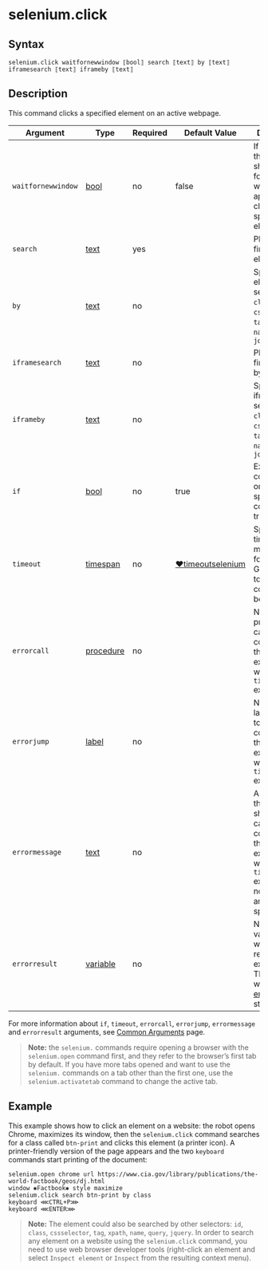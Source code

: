 # selenium.click

## Syntax

```G1ANT
selenium.click waitfornewwindow ⟦bool⟧ search ⟦text⟧ by ⟦text⟧ iframesearch ⟦text⟧ iframeby ⟦text⟧
```

## Description

This command clicks a specified element on an active webpage.

| Argument | Type | Required | Default Value | Description |
| -------- | ---- | -------- | ------------- | ----------- |
| `waitfornewwindow` | [bool](](https://manual.g1ant.com/link/G1ANT.Language/G1ANT.Language/Structures/BooleanStructure.md)) | no | false | If set to `true`, the command should wait for a new window to appear after clicking the specified element |
|`search`| [text](](https://manual.g1ant.com/link/G1ANT.Language/G1ANT.Language/Structures/TextStructure.md)) | yes |  | Phrase to find an element by |
|`by`| [text](](https://manual.g1ant.com/link/G1ANT.Language/G1ANT.Language/Structures/TextStructure.md)) | no |  | Specifies an element selector: `id`, `class`, `cssselector`, `tag`, `xpath`, `name`, `query`, `jquery` |
|`iframesearch`| [text](](https://manual.g1ant.com/link/G1ANT.Language/G1ANT.Language/Structures/TextStructure.md)) | no |  | Phrase to find an iframe by |
|`iframeby`| [text](](https://manual.g1ant.com/link/G1ANT.Language/G1ANT.Language/Structures/TextStructure.md)) | no |  | Specifies an iframe selector: `id`, `class`, `cssselector`, `tag`, `xpath`, `name`, `query`, `jquery` |
| `if`           | [bool](](https://manual.g1ant.com/link/G1ANT.Language/G1ANT.Language/Structures/BooleanStructure.md)) | no       | true                                                         | Executes the command only if a specified condition is true   |
| `timeout`      | [timespan](](https://manual.g1ant.com/link/G1ANT.Language/G1ANT.Language/Structures/TimeSpanStructure.md)) | no       | [♥timeoutselenium](](https://manual.g1ant.com/link/G1ANT.Language/G1ANT.Addon.Core/Variables/TimeoutSeleniumVariable.md)) | Specifies time in milliseconds for G1ANT.Robot to wait for the command to be executed |
| `errorcall`    | [procedure](](https://manual.g1ant.com/link/G1ANT.Language/G1ANT.Language/Structures/ProcedureStructure.md)) | no       |                                                              | Name of a procedure to call when the command throws an exception or when a given `timeout` expires |
| `errorjump`    | [label](](https://manual.g1ant.com/link/G1ANT.Language/G1ANT.Language/Structures/LabelStructure.md)) | no       |                                                              | Name of the label to jump to when the command throws an exception or when a given `timeout` expires |
| `errormessage` | [text](](https://manual.g1ant.com/link/G1ANT.Language/G1ANT.Language/Structures/TextStructure.md)) | no       |                                                              | A message that will be shown in case the command throws an exception or when a given `timeout` expires, and no `errorjump` argument is specified |
| `errorresult`  | [variable](](https://manual.g1ant.com/link/G1ANT.Language/G1ANT.Language/Structures/VariableStructure.md)) | no       |                                                              | Name of a variable that will store the returned exception. The variable will be of [error](](https://manual.g1ant.com/link/G1ANT.Language/G1ANT.Language/Structures/ErrorStructure.md)) structure |

For more information about `if`, `timeout`, `errorcall`, `errorjump`, `errormessage` and `errorresult` arguments, see [Common Arguments](https://github.com/G1ANT-Robot/G1ANT.Manual/blob/develop/appendices/common-arguments.md) page.

> **Note:** the `selenium.` commands require opening a browser with the `selenium.open` command first, and they refer to the browser’s first tab by default. If you have more tabs opened and want to use the `selenium.` commands on a tab other than the first one, use the `selenium.activatetab` command to change the active tab.

## Example

This example shows how to click an element on a website: the robot opens Chrome, maximizes its window, then the `selenium.click` command searches for a class called `btn-print` and clicks this element (a printer icon). A printer-friendly version of the page appears and the two `keyboard` commands start printing of the document:

```G1ANT
selenium.open chrome url https://www.cia.gov/library/publications/the-world-factbook/geos/dj.html
window ✱Factbook✱ style maximize
selenium.click search btn-print by class
keyboard ⋘CTRL+P⋙
keyboard ⋘ENTER⋙
```

> **Note:** The element could also be searched by other selectors: `id`, `class`, `cssselector`, `tag`, `xpath`, `name`, `query`, `jquery`. In order to search any element on a website using the `selenium.click` command, you need to use web browser developer tools (right-click an element and select `Inspect element` or `Inspect` from the resulting context menu).